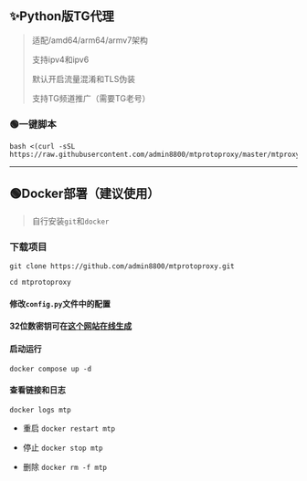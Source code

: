 ## ✨Python版TG代理 ##

>适配/amd64/arm64/armv7架构
>
>支持ipv4和ipv6
>
>默认开启流量混淆和TLS伪装
>
>支持TG频道推广（需要TG老号）

### 🟢一键脚本
```
bash <(curl -sSL https://raw.githubusercontent.com/admin8800/mtprotoproxy/master/mtproxy.sh)
```
---

## 🟢Docker部署（建议使用）

> 自行安装`git`和`docker`

### 下载项目

```
git clone https://github.com/admin8800/mtprotoproxy.git
```
```
cd mtprotoproxy
```
#### 修改`config.py`文件中的配置

#### 32位数密钥可在[这个网站在线生成](https://www.lzltool.com/Tools/RandomHex)

#### 启动运行

```
docker compose up -d
```

#### 查看链接和日志

```
docker logs mtp
```

- 重启 `docker restart mtp`

- 停止 `docker stop mtp`

- 删除 `docker rm -f mtp`

